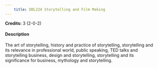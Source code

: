 ```yaml
---
    title: DDL224 Storytelling and Film Making
---
```

**Credits:** 3 (2-0-2)



#### Description 
The art of storytelling, history and practice of storytelling, storytelling and its relevance in professional world, public speaking, TED talks and storytelling business, design and storytelling, storytelling and its significance for business, mythology and storytelling.